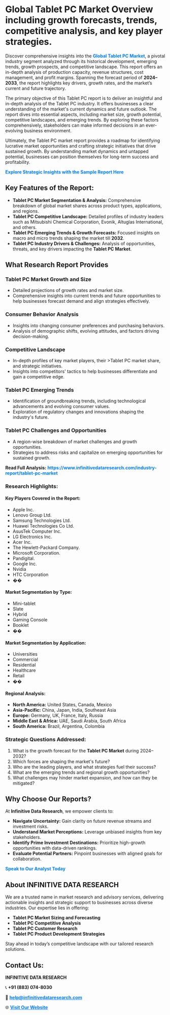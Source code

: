 <h1>Global Tablet PC Market Overview including growth forecasts, trends, competitive analysis, and key player strategies.</h1>
<p>
Discover comprehensive insights into the 
<a href="https://www.infinitivedataresearch.com/industry-report/tablet-pc-market" rel="dofollow" style="color: #007BFF; text-decoration: none;"><strong>Global Tablet PC Market</strong></a>, a pivotal industry segment analyzed through its historical development, emerging trends, growth prospects, and competitive landscape. This report offers an in-depth analysis of production capacity, revenue structures, cost management, and profit margins. Spanning the forecast period of <strong>2024–2033</strong>, the report highlights key drivers, growth rates, and the market’s current and future trajectory.
</p>
<p>
The primary objective of this Tablet PC report is to deliver an insightful and in-depth analysis of the Tablet PC industry. It offers businesses a clear understanding of the market's current dynamics and future outlook. The report dives into essential aspects, including market size, growth potential, competitive landscapes, and emerging trends. By exploring these factors comprehensively, stakeholders can make informed decisions in an ever-evolving business environment.
</p>
<p>
Ultimately, the Tablet PC market report provides a roadmap for identifying lucrative market opportunities and crafting strategic initiatives that drive sustained growth. By understanding market dynamics and untapped potential, businesses can position themselves for long-term success and profitability.
</p>
<p>
<a href="https://www.infinitivedataresearch.com/request-sample/reportId=104877" style="color: #007BFF; text-decoration: none;"><strong>Explore Strategic Insights with the Sample Report Here</strong></a>
</p>

<h2>Key Features of the Report:</h2>
<ul>
<li><strong>Tablet PC Market Segmentation & Analysis:</strong> Comprehensive breakdown of global market shares across product types, applications, and regions.</li>
<li><strong>Tablet PC Competitive Landscape:</strong> Detailed profiles of industry leaders such as Mitsubishi Chemical Corporation, Evonik, Altuglas International, and others.</li>
<li><strong>Tablet PC Emerging Trends & Growth Forecasts:</strong> Focused insights on macro and micro trends shaping the market till <strong>2032</strong>.</li>
<li><strong>Tablet PC Industry Drivers & Challenges:</strong> Analysis of opportunities, threats, and key drivers impacting the <strong>Tablet PC Market</strong>.</li>
</ul>

<h2>What Research Report Provides</h2>
<h3>Tablet PC Market Growth and Size</h3>
<ul>
<li>Detailed projections of growth rates and market size.</li>
<li>Comprehensive insights into current trends and future opportunities to help businesses forecast demand and align strategies effectively.</li>
</ul>

<h3>Consumer Behavior Analysis</h3>
<ul>
<li>Insights into changing consumer preferences and purchasing behaviors.</li>
<li>Analysis of demographic shifts, evolving attitudes, and factors driving decision-making.</li>
</ul>

<h3>Competitive Landscape</h3>
<ul>
<li>In-depth profiles of key market players, their >Tablet PC market share, and strategic initiatives.</li>
<li>Insights into competitors' tactics to help businesses differentiate and gain a competitive edge.</li>
</ul>

<h3>Tablet PC Emerging Trends</h3>
<ul>
<li>Identification of groundbreaking trends, including technological advancements and evolving consumer values.</li>
<li>Exploration of regulatory changes and innovations shaping the industry's future.</li>
</ul>

<h3>Tablet PC Challenges and Opportunities</h3>
<ul>
<li>A region-wise breakdown of market challenges and growth opportunities.</li>
<li>Strategies to address risks and capitalize on emerging opportunities for sustained growth.</li>
</ul>
<p><strong>Read Full Analysis:</strong> <a href="https://www.infinitivedataresearch.com/industry-report/tablet-pc-market" rel="dofollow" style="color: #007BFF; text-decoration: none;"><strong>https://www.infinitivedataresearch.com/industry-report/tablet-pc-market</strong></a></p>
<h3>Research Highlights:</h3>
<h4>Key Players Covered in the Report:</h4>
<ul><li>Apple Inc.</li><li>Lenovo Group Ltd.</li><li>Samsung Technologies Ltd.</li><li>Huawei Technologies Co Ltd.</li><li>AsusTek Computer Inc.</li><li>LG Electronics Inc.</li><li>Acer Inc.</li><li>The Hewlett-Packard Company.</li><li>Microsoft Corporation.</li><li>Pandigital.</li><li>Google Inc.</li><li>Nvidia</li><li>HTC Corporation</li><li>��</li></ul>
<h4>Market Segmentation by Type:</h4>
<ul><li>Mini-tablet</li><li>Slate</li><li>Hybrid</li><li>Gaming Console</li><li>Booklet</li><li>��</li></ul>
<h4>Market Segmentation by Application:</h4>
<ul><li>Universities</li><li>Commercial</li><li>Residential</li><li>Healthcare</li><li>Retail</li><li>��</li></ul>

<h4>Regional Analysis:</h4>
<ul>
<li><strong>North America:</strong> United States, Canada, Mexico</li>
<li><strong>Asia-Pacific:</strong> China, Japan, India, Southeast Asia</li>
<li><strong>Europe:</strong> Germany, UK, France, Italy, Russia</li>
<li><strong>Middle East & Africa:</strong> UAE, Saudi Arabia, South Africa</li>
<li><strong>South America:</strong> Brazil, Argentina, Colombia</li>
</ul>

<h3>Strategic Questions Addressed:</h3>
<ol>
<li>What is the growth forecast for the <strong>Tablet PC Market</strong> during 2024–2032?</li>
<li>Which forces are shaping the market's future?</li>
<li>Who are the leading players, and what strategies fuel their success?</li>
<li>What are the emerging trends and regional growth opportunities?</li>
<li>What challenges may hinder market expansion, and how can they be mitigated?</li>
</ol>

<h2>Why Choose Our Reports?</h2>
<p>At <strong>Infinitive Data Research</strong>, we empower clients to:</p>
<ul>
<li><strong>Navigate Uncertainty:</strong> Gain clarity on future revenue streams and investment risks.</li>
<li><strong>Understand Market Perceptions:</strong> Leverage unbiased insights from key stakeholders.</li>
<li><strong>Identify Prime Investment Destinations:</strong> Prioritize high-growth opportunities with data-driven rankings.</li>
<li><strong>Evaluate Potential Partners:</strong> Pinpoint businesses with aligned goals for collaboration.</li>
</ul>
<p><a href="https://www.infinitivedataresearch.com/industry-report/tablet-pc-market" rel="dofollow" style="color: #007BFF; text-decoration: none;"><strong>Speak to Our Analyst Today</strong></a></p>

<h2>About INFINITIVE DATA RESEARCH</h2>
<p>We are a trusted name in market research and advisory services, delivering actionable insights and strategic support to businesses across diverse industries. Our expertise lies in offering:</p>
<ul>
<li><strong>Tablet PC Market Sizing and Forecasting</strong></li>
<li><strong>Tablet PC Competitive Analysis</strong></li>
<li><strong>Tablet PC Customer Research</strong></li>
<li><strong>Tablet PC Product Development Strategies</strong></li>
</ul>
<p>Stay ahead in today’s competitive landscape with our tailored research solutions.</p>

<h2>Contact Us:</h2>
<p><strong>INFINITIVE DATA RESEARCH</strong></p>
<p>📞 <strong>+91 (883) 074-8030</strong></p>
<p>📧 <strong><a href="mailto:help@infinitivedataresearch.com" style="color: #007BFF;">help@infinitivedataresearch.com</a></strong></p>
<p>🌐 <strong><a href="https://www.infinitivedataresearch.com" rel="dofollow" style="color: #007BFF;">Visit Our Website</a></strong></p>